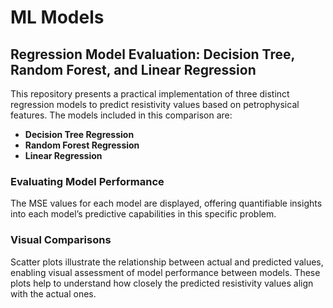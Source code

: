 # ML Models  

## Regression Model Evaluation: Decision Tree, Random Forest, and Linear Regression  

This repository presents a practical implementation of three distinct regression models to predict resistivity values based on petrophysical features. The models included in this comparison are:  

- **Decision Tree Regression**  
- **Random Forest Regression**  
- **Linear Regression**  

### Evaluating Model Performance  

The MSE values for each model are displayed, offering quantifiable insights into each model’s predictive capabilities in this specific problem. 

### Visual Comparisons  

Scatter plots illustrate the relationship between actual and predicted values, enabling visual assessment of model performance between models. These plots help to understand how closely the predicted resistivity values align with the actual ones.  
